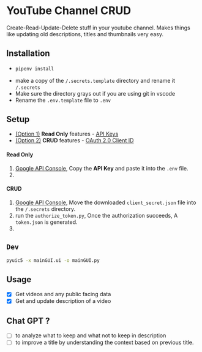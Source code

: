 # YouTube Channel CRUD

Create-Read-Update-Delete stuff in your youtube channel. Makes things like updating old descriptions, titles and thumbnails very easy.

## Installation

-   ```sh
    pipenv install
    ```
-   make a copy of the `/.secrets.template` directory and rename it `/.secrets`
-   Make sure the directory grays out if you are using git in vscode
-   Rename the `.env.template` file to `.env`

## Setup

-   [(Option 1)](#read-only) **Read Only** features - [API Keys](https://developers.google.com/youtube/v3/getting-started)
-   [(Option 2)](#crud) **CRUD** features - [OAuth 2.0 Client ID](https://support.google.com/cloud/answer/6158849)

#### Read Only

1. [Google API Console](https://console.cloud.google.com/?hl=vi), Copy the **API Key** and paste it into the `.env` file.
2.

#### CRUD

1. [Google API Console](https://console.cloud.google.com/?hl=vi), Move the downloaded `client_secret.json` file into the `/.secrets` directory.
2. run the `authorize_token.py`, Once the authorization succeeds, A `token.json` is generated.
3.

## `Dev`

```sh
pyuic5 -x mainGUI.ui -o mainGUI.py
```

## Usage

-   [X] Get videos and any public facing data
-   [X] Get and update description of a video

## Chat GPT ?

-   [ ] to analyze what to keep and what not to keep in description
-   [ ] to improve a title by understanding the context based on previous title.
